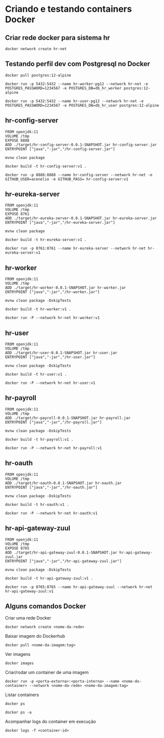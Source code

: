# Criando e testando containers Docker

## Criar rede docker para sistema hr
```
docker network create hr-net
```

## Testando perfil dev com Postgresql no Docker
```
docker pull postgres:12-alpine

docker run -p 5432:5432 --name hr-worker-pg12 --network hr-net -e POSTGRES_PASSWORD=1234567 -e POSTGRES_DB=db_hr_worker postgres:12-alpine

docker run -p 5432:5432 --name hr-user-pg12 --network hr-net -e POSTGRES_PASSWORD=1234567 -e POSTGRES_DB=db_hr_user postgres:12-alpine
```

## hr-config-server
```
FROM openjdk:11
VOLUME /tmp
EXPOSE 8888
ADD ./target/hr-config-server-0.0.1-SNAPSHOT.jar hr-config-server.jar
ENTRYPOINT ["java","-jar","/hr-config-server.jar"]
``` 
```
mvnw clean package

docker build -t hr-config-server:v1 .

docker run -p 8888:8888 --name hr-config-server --network hr-net -e GITHUB_USER=acenelio -e GITHUB_PASS= hr-config-server:v1
```

## hr-eureka-server
```
FROM openjdk:11
VOLUME /tmp
EXPOSE 8761
ADD ./target/hr-eureka-server-0.0.1-SNAPSHOT.jar hr-eureka-server.jar
ENTRYPOINT ["java","-jar","/hr-eureka-server.jar"]
``` 
```
mvnw clean package

docker build -t hr-eureka-server:v1 .

docker run -p 8761:8761 --name hr-eureka-server --network hr-net hr-eureka-server:v1
```

## hr-worker
```
FROM openjdk:11
VOLUME /tmp
ADD ./target/hr-worker-0.0.1-SNAPSHOT.jar hr-worker.jar
ENTRYPOINT ["java","-jar","/hr-worker.jar"]
``` 
```
mvnw clean package -DskipTests

docker build -t hr-worker:v1 .

docker run -P --network hr-net hr-worker:v1
```

## hr-user
```
FROM openjdk:11
VOLUME /tmp
ADD ./target/hr-user-0.0.1-SNAPSHOT.jar hr-user.jar
ENTRYPOINT ["java","-jar","/hr-user.jar"]
``` 
```
mvnw clean package -DskipTests

docker build -t hr-user:v1 .

docker run -P --network hr-net hr-user:v1
```

## hr-payroll
```
FROM openjdk:11
VOLUME /tmp
ADD ./target/hr-payroll-0.0.1-SNAPSHOT.jar hr-payroll.jar
ENTRYPOINT ["java","-jar","/hr-payroll.jar"]
``` 
```
mvnw clean package -DskipTests

docker build -t hr-payroll:v1 .

docker run -P --network hr-net hr-payroll:v1
```

## hr-oauth
```
FROM openjdk:11
VOLUME /tmp
ADD ./target/hr-oauth-0.0.1-SNAPSHOT.jar hr-oauth.jar
ENTRYPOINT ["java","-jar","/hr-oauth.jar"]
``` 
```
mvnw clean package -DskipTests

docker build -t hr-oauth:v1 .

docker run -P --network hr-net hr-oauth:v1
```

## hr-api-gateway-zuul
```
FROM openjdk:11
VOLUME /tmp
EXPOSE 8765
ADD ./target/hr-api-gateway-zuul-0.0.1-SNAPSHOT.jar hr-api-gateway-zuul.jar
ENTRYPOINT ["java","-jar","/hr-api-gateway-zuul.jar"]
``` 
```
mvnw clean package -DskipTests

docker build -t hr-api-gateway-zuul:v1 .

docker run -p 8765:8765 --name hr-api-gateway-zuul --network hr-net hr-api-gateway-zuul:v1
```

## Alguns comandos Docker
Criar uma rede Docker
```
docker network create <nome-da-rede>
```
Baixar imagem do Dockerhub
```
docker pull <nome-da-imagem:tag>
```
Ver imagens
```
docker images
```
Criar/rodar um container de uma imagem
```
docker run -p <porta-externa>:<porta-interna> --name <nome-do-container> --network <nome-da-rede> <nome-da-imagem:tag> 
```
Listar containers
```
docker ps

docker ps -a
```
Acompanhar logs do container em execução
```
docker logs -f <container-id>
```
